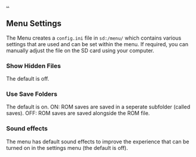 [..](./00_index.md)
## Menu Settings
The Menu creates a `config.ini` file in `sd:/menu/` which contains various settings that are used and can be set within the menu.
If required, you can manually adjust the file on the SD card using your computer.


### Show Hidden Files
The default is off.

### Use Save Folders
The default is on.
ON: ROM saves are saved in a seperate subfolder (called saves).
OFF: ROM saves are saved alongside the ROM file.

### Sound effects
The menu has default sound effects to improve the experience that can be turned on in the settings menu (the default is off).
